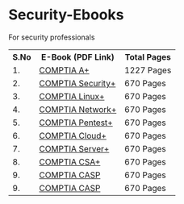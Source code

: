# Security-Ebooks

For security professionals 

<table width="100%" class="table">
<tr>
<th>S.No</th>
<th>E-Book (PDF Link)</th>
<th>Total Pages</th>
</tr>
<tr><td>1.</td><td><a target="_blank" href="https://mega.nz/file/SCpVTRpL#qx_n6-wYi4p_n7jA1RwvTWig_6SD5c_ivbvTtrgOb7M">COMPTIA A+</a></td><td>1227 Pages</td></tr>
<tr><td>2.</td><td><a target="_blank" href="https://mega.nz/file/qHJEnCaY#DSJ1G4R3DENz3jAZZhnqLl7U7L4yUGZtzq9yMbVkBg0">COMPTIA Security+</a></td><td>670 Pages</td></tr>
<tr><td>3.</td><td><a target="_blank" href="https://mega.nz/file/jfZ3VLqb#B4G8vgPNUBUxAycFOWE1hSym1aUKxLopAUNp_RpmNto">COMPTIA Linux+</a></td><td>670 Pages</td></tr>
<tr><td>4.</td><td><a target="_blank" href="https://mega.nz/file/XDRnXBiL#IOKFx11nctkeiHK5gU5X_qx5hteWqcKI1FYZwo5Nnms">COMPTIA Network+</a></td><td>670 Pages</td></tr>
<tr><td>5.</td><td><a target="_blank" href="https://mega.nz/file/WGBzHbhA#4AbxhTQyi7yaLM-jBdLSk2xwpQRuE0bMCeD0yva8rEg">COMPTIA Pentest+</a></td><td>670 Pages</td></tr>
<tr><td>6.</td><td><a target="_blank" href="https://mega.nz/file/XGg1TSBK#-ksaZdy3MkRoSe3FTTLpnBROZ3jciyOysaK2fbYK20w">COMPTIA Cloud+</a></td><td>670 Pages</td></tr>
<tr><td>7.</td><td><a target="_blank" href="https://mega.nz/file/iXxgzJLa#B48hhbF2M6R2r3-iJ51LvOC-bHSoguccBHHxkrscH_U">COMPTIA Server+</a></td><td>670 Pages</td></tr>
<tr><td>8.</td><td><a target="_blank" href="https://mega.nz/file/7HJ3iJBZ#h9395FBW2VTZUCyfNRz1lP3DjSl71dmOWeihrizPkEI">COMPTIA CSA+</a></td><td>670 Pages</td></tr>
<tr><td>9.</td><td><a target="_blank" href="https://mega.nz/file/LKgTAR6T#bUUgpxtiLkIfHYIIrtR4UjxMnMBkvUAdVH9rWCZlHY4">COMPTIA CASP</a></td><td>670 Pages</td></tr>
<tr><td>9.</td><td><a target="_blank" href="https://mega.nz/file/LKgTAR6T#bUUgpxtiLkIfHYIIrtR4UjxMnMBkvUAdVH9rWCZlHY4">COMPTIA CASP</a></td><td>670 Pages</td></tr>
